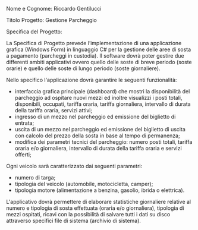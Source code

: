 Nome e Cognome: Riccardo Gentilucci

Titolo Progetto: Gestione Parcheggio

Specifica del Progetto:

La Specifica di Progetto prevede l’implementazione di una applicazione grafica (Windows Form) in linguaggio C# per la gestione delle aree di sosta a pagamento (parcheggi in custodia). 
Il software dovrà poter gestire due differenti ambiti applicativi ovvero quello delle soste di breve periodo (soste orarie) e quello delle soste di lungo periodo (soste giornaliere). 

Nello specifico l'applicazione dovrà garantire le seguenti funzionalità:
-	interfaccia grafica principale (dashboard) che mostri la disponibilità del parcheggio ad ospitare nuovi mezzi ed inoltre visualizzi i posti totali, disponibili, occupati, tariffa oraria, tariffa giornaliera, intervallo di durata della tariffa oraria, servizi attivi;
-	ingresso di un mezzo nel parcheggio ed emissione del biglietto di entrata;
-	uscita di un mezzo nel parcheggio ed emissione del biglietto di uscita con calcolo del prezzo della sosta in base al tempo di permanenza;
-	modifica dei parametri tecnici del parcheggio: numero posti totali, tariffa oraria e/o giornaliera, intervallo di durata della tariffa oraria e servizi offerti;

Ogni veicolo sarà caratterizzato dai seguenti parametri:
-	numero di targa;
-	tipologia del veicolo (automobile, motocicletta, camper);
-	tipologia motore (alimentazione a benzina, gasolio, ibrida o elettrica).

L'applicativo dovrà permettere di elaborare statistiche giornaliere relative al numero e tipologia di sosta effettuata (oraria e/o giornaliera), tipologia di mezzi ospitati, ricavi con la possibilità di salvare tutti i dati su disco attraverso specifici file di sistema (archivio di sistema).
